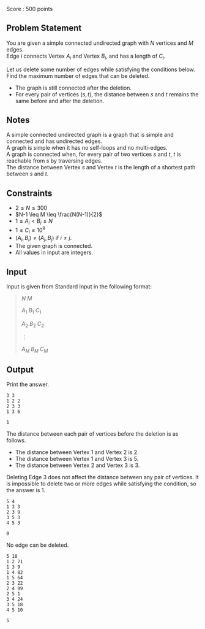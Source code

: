 Score : $500$ points

## Problem Statement

You are given a simple connected undirected graph with $N$ vertices and $M$ edges.<br>
Edge $i$ connects Vertex $A_i$ and Vertex $B_i$, and has a length of $C_i$.

Let us delete some number of edges while satisfying the conditions below. Find the maximum number of edges that can be deleted.

- The graph is still connected after the deletion.
- For every pair of vertices $(s, t)$, the distance between $s$ and $t$ remains the same before and after the deletion.

## Notes

A simple connected undirected graph is a graph that is simple and connected and has undirected edges.<br>
A graph is simple when it has no self-loops and no multi-edges.<br>
A graph is connected when, for every pair of two vertices $s$ and $t$, $t$ is reachable from $s$ by traversing edges.<br>
The distance between Vertex $s$ and Vertex $t$ is the length of a shortest path between $s$ and $t$.

## Constraints

- $2 \leq N \leq 300$
- $N-1 \leq M \leq \frac{N(N-1)}{2}$
- $1 \leq A_i \lt B_i \leq N$
- $1 \leq C_i \leq 10^9$
- $(A_i, B_i) \neq (A_j, B_j)$ if $i \neq j$.
- The given graph is connected.
- All values in input are integers.

## Input

Input is given from Standard Input in the following format:

> $N$ $M$
> 
> $A_1$ $B_1$ $C_1$
> 
> $A_2$ $B_2$ $C_2$
> 
> $\vdots$
> 
> $A_M$ $B_M$ $C_M$

## Output

Print the answer.

```input1
3 3
1 2 2
2 3 3
1 3 6
```

```output1
1
```

The distance between each pair of vertices before the deletion is as follows.

- The distance between Vertex $1$ and Vertex $2$ is $2$.
- The distance between Vertex $1$ and Vertex $3$ is $5$.
- The distance between Vertex $2$ and Vertex $3$ is $3$.

Deleting Edge $3$ does not affect the distance between any pair of vertices. It is impossible to delete two or more edges while satisfying the condition, so the answer is $1$.

```input2
5 4
1 3 3
2 3 9
3 5 3
4 5 3
```

```output2
0
```

No edge can be deleted.

```input3
5 10
1 2 71
1 3 9
1 4 82
1 5 64
2 3 22
2 4 99
2 5 1
3 4 24
3 5 18
4 5 10
```

```output3
5
```